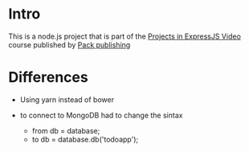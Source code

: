 # Intro

This is a node.js project that is part of the [Projects in ExpressJS Video](https://www.packtpub.com/web-development/projects-expressjs-video) course published by [Pack publishing](https://www.packtpub.com/)

# Differences

* Using yarn instead of bower
* to connect to MongoDB had to change the sintax

  * from db = database;
  * to  db = database.db('todoapp');
